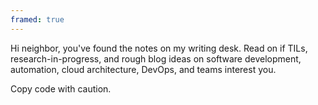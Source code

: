 ```yaml
---
framed: true
---
```


Hi neighbor, you've found the notes on my writing desk.
Read on if TILs, research-in-progress, and rough blog ideas on software development,
automation, cloud architecture, DevOps, and teams interest you.

Copy code with caution.
